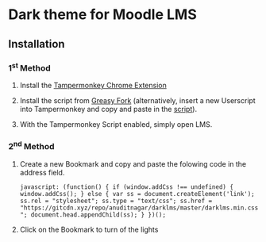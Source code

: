 # Dark theme for Moodle LMS

## Installation 
### 1<sup>st</sup> Method

1. Install the [Tampermonkey Chrome Extension](https://chrome.google.com/webstore/detail/tampermonkey/dhdgffkkebhmkfjojejmpbldmpobfkfo)

2. Install the script from [Greasy Fork](https://greasyfork.org/en/scripts/382637-dark-lms) (alternatively, insert a new Userscript into Tampermonkey and copy and paste in the [script](tampermonkey.js)).

3. With the Tampermonkey Script enabled, simply open LMS.

### 2<sup>nd</sup> Method

1. Create a new Bookmark and copy and paste the folowing code in the address field.

    `
    javascript: (function() {
        if (window.addCss !== undefined) {
            window.addCss();
        } else {
            var ss = document.createElement('link');
            ss.rel = "stylesheet";
            ss.type = "text/css";
            ss.href = "https://gitcdn.xyz/repo/anuditnagar/darklms/master/darklms.min.css";
            document.head.appendChild(ss);
        }
    })();
    `


2. Click on the Bookmark to turn of the lights
